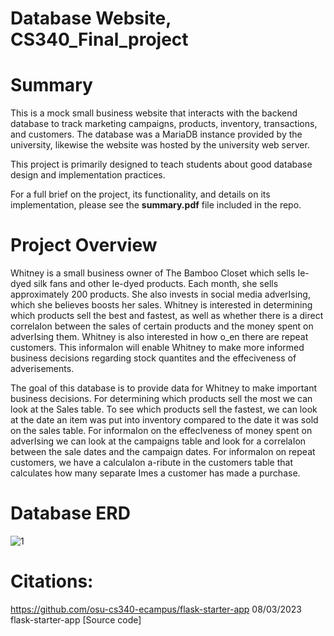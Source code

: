 # Database Website, CS340_Final_project

# Summary

This is a mock small business website that interacts with the backend database to track marketing campaigns, products, inventory, transactions, and customers.
The database was a MariaDB instance provided by the university, likewise the website was hosted by the university web server. 

This project is primarily designed to teach students about good database design and implementation practices. 

For a full brief on the project, its functionality, and details on its implementation, please see the **summary.pdf** file included in the repo. 

# Project Overview

Whitney is a small business owner of The Bamboo Closet which sells Ie-dyed silk fans and other Ie-dyed
products. Each month, she sells approximately 200 products. She also invests in social media adverIsing,
which she believes boosts her sales. Whitney is interested in determining which products sell the best
and fastest, as well as whether there is a direct correlaIon between the sales of certain products and the
money spent on adverIsing them. Whitney is also interested in how o_en there are repeat customers.
This informaIon will enable Whitney to make more informed business decisions regarding stock
quantites and the effeciveness of adverisements.

The goal of this database is to provide data for Whitney to make important business decisions. For
determining which products sell the most we can look at the Sales table. To see which products sell the
fastest, we can look at the date an item was put into inventory compared to the date it was sold on the
sales table. For informaIon on the effecIveness of money spent on adverIsing we can look at the
campaigns table and look for a correlaIon between the sale dates and the campaign dates. For
informaIon on repeat customers, we have a calculaIon a-ribute in the customers table that calculates
how many separate Imes a customer has made a purchase. 

# Database ERD

![1](https://github.com/sfeng1/Database-Website/assets/114194642/cebf363b-3d92-4258-8bef-239582b4fdd7)

# Citations:
https://github.com/osu-cs340-ecampus/flask-starter-app
08/03/2023
flask-starter-app
[Source code]     
